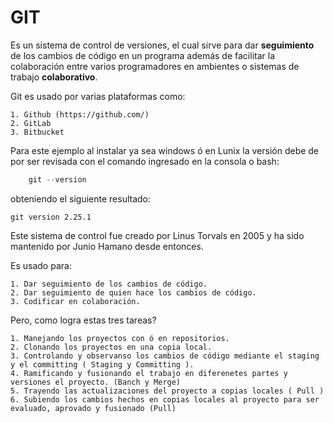 # GIT

Es un sistema de control de versiones, el cual sirve para dar **seguimiento** de los 
cambios de código en un programa además de facilitar la colaboración entre varios programadores en ambientes o sistemas de trabajo **colaborativo**.

Git es usado por varias plataformas como:

	1. Github (https://github.com/)
	2. GitLab
	3. Bitbucket
	
Para este ejemplo al instalar ya sea windows ó en Lunix la versión debe de por ser revisada con el comando ingresado en la consola o bash:

```python
	git --version
```
obteniendo el siguiente resultado:
```pthon
git version 2.25.1 
```

Este sistema de control fue creado por Linus Torvals en 2005 y ha sido mantenido por Junio Hamano desde entonces.

Es usado para:

	1. Dar seguimiento de los cambios de código.
	2. Dar seguimiento de quien hace los cambios de código.
	3. Codificar en colaboración.

Pero, como logra estas tres tareas?

	1. Manejando los proyectos con ó en repositorios.
	2. Clonando los proyectos en una copia local.
	3. Controlando y observanso los cambios de código mediante el staging y el committing ( Staging y Committing ).
	4. Ramificando y fusionando el trabajo en diferenetes partes y versiones el proyecto. (Banch y Merge)
	5. Trayendo las actualizaciones del proyecto a copias locales ( Pull )
	6. Subiendo los cambios hechos en copias locales al proyecto para ser evaluado, aprovado y fusionado (Pull)

